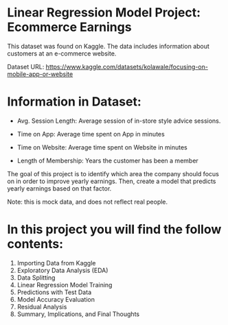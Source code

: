 # Linear Regression Model Project: Ecommerce Earnings

This dataset was found on Kaggle. The data includes information about customers at an e-commerce website.

Dataset URL: https://www.kaggle.com/datasets/kolawale/focusing-on-mobile-app-or-website

# Information in Dataset:

* Avg. Session Length: Average session of in-store style advice sessions.

* Time on App: Average time spent on App in minutes

* Time on Website: Average time spent on Website in minutes

* Length of Membership: Years the customer has been a member

The goal of this project is to identify which area the company should focus on in order to improve yearly earnings. Then, create a model that predicts yearly earnings based on that factor.

Note: this is mock data, and does not reflect real people.


# In this project you will find the follow contents:
1. Importing Data from Kaggle
2. Exploratory Data Analysis (EDA)
3. Data Splitting
4. Linear Regression Model Training
5. Predictions with Test Data
6. Model Accuracy Evaluation
7. Residual Analysis
8. Summary, Implications, and Final Thoughts
